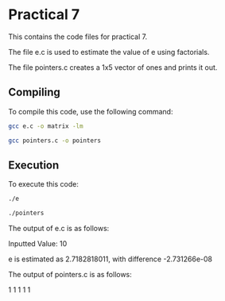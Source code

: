# Practical 7

This contains the code files for practical 7.

The file e.c is used to estimate the value of e using factorials.

The file pointers.c creates a 1x5 vector of ones and prints it out.

## Compiling

To compile this code, use the following command:

```bash
gcc e.c -o matrix -lm

gcc pointers.c -o pointers
```

## Execution

To execute this code:
```bash
./e

./pointers
```

The output of e.c is as follows:

Inputted Value: 10

e is estimated as 2.7182818011, with difference -2.731266e-08

The output of pointers.c is as follows:

1 1 1 1 1

